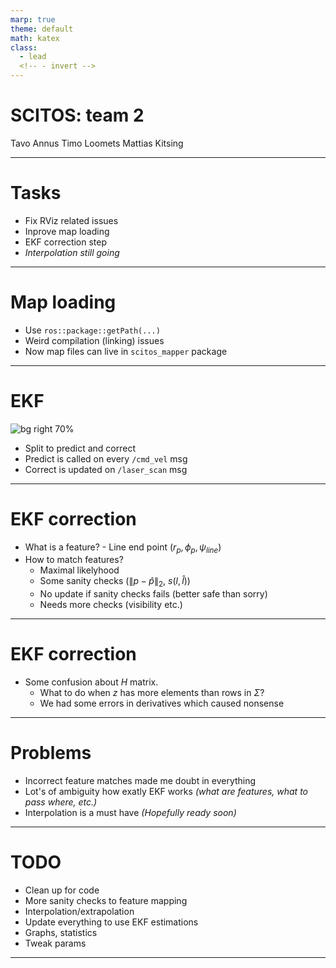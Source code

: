 ```yaml
---
marp: true
theme: default
math: katex
class:
  - lead
  <!-- - invert -->
---
```


# SCITOS: team 2

Tavo Annus
Timo Loomets
Mattias Kitsing

---

# Tasks

- Fix RViz related issues
- Inprove map loading
- EKF correction step
- _Interpolation still going_

---

# Map loading
- Use `ros::package::getPath(...)`
- Weird compilation (linking) issues
- Now map files can live in `scitos_mapper` package

---

# EKF
![bg right 70%](./fig/ekf_vs_odom.png)
- Split to predict and correct
- Predict is called on every `/cmd_vel` msg
- Correct is updated on `/laser_scan` msg

---

# EKF correction
- What is a feature? - Line end point $(r_{p}, \phi_{p}, \psi_{line})$
- How to match features? 
  - Maximal likelyhood
  - Some sanity checks ($\|p - \hat{p}\|_{2}$, $s(l, \hat{l})$)
  - No update if sanity checks fails (better safe than sorry)
  - Needs more checks (visibility etc.)

---

# EKF correction

- Some confusion about $H$ matrix.
  - What to do when $z$ has more elements than rows in $\Sigma$?
  - We had some errors in derivatives which caused nonsense

---

# Problems
- Incorrect feature matches made me doubt in everything
- Lot's of ambiguity how exatly EKF works 
_(what are features, what to pass where, etc.)_
- Interpolation is a must have _(Hopefully ready soon)_

---

# TODO
- Clean up for code
- More sanity checks to feature mapping
- Interpolation/extrapolation
- Update everything to use EKF estimations
- Graphs, statistics
- Tweak params

---

